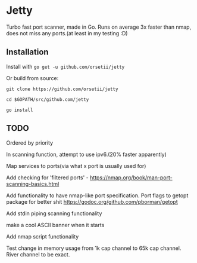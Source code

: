# Jetty

Turbo fast port scanner, made in Go.
Runs on average 3x faster than nmap, does not miss any ports.(at least in my testing :D)


## Installation


Install with `go get -u github.com/orsetii/jetty`

Or build from source: 
```
git clone https://github.com/orsetii/jetty

cd $GOPATH/src/github.com/jetty

go install
```

## TODO
Ordered by priority

In scanning function, attempt to use ipv6.(20% faster apparently)

Map services to ports(via what x port is usually used for)

Add checking for 'filtered ports'  - https://nmap.org/book/man-port-scanning-basics.html

Add functionality to have nmap-like port specification.
Port flags to getopt package for better shit https://godoc.org/github.com/pborman/getopt

Add stdin piping scanning functionality

make a cool ASCII banner when it starts

Add nmap script functionality


Test change in memory usage from 1k cap channel to 65k cap channel. River channel to be exact.